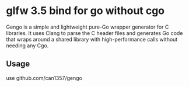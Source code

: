 # glfw 3.5 bind for go without cgo

Gengo is a simple and lightweight pure-Go wrapper generator for C libraries.
It uses Clang to parse the C header files and generates Go code that wraps around a shared library with high-performance calls without needing any Cgo.

## Usage
  use github.com/can1357/gengo
